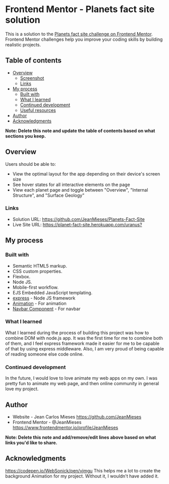 # Frontend Mentor - Planets fact site solution

This is a solution to the [Planets fact site challenge on Frontend Mentor](https://www.frontendmentor.io/challenges/planets-fact-site-gazqN8w_f). Frontend Mentor challenges help you improve your coding skills by building realistic projects.

## Table of contents

-   [Overview](#overview)
    -   [Screenshot](#screenshot)
    -   [Links](#links)
-   [My process](#my-process)
    -   [Built with](#built-with)
    -   [What I learned](#what-i-learned)
    -   [Continued development](#continued-development)
    -   [Useful resources](#useful-resources)
-   [Author](#author)
-   [Acknowledgments](#acknowledgments)

**Note: Delete this note and update the table of contents based on what sections you keep.**

## Overview

Users should be able to:

-   View the optimal layout for the app depending on their device's screen size
-   See hover states for all interactive elements on the page
-   View each planet page and toggle between "Overview", "Internal Structure", and "Surface Geology"

### Links

-   Solution URL: <https://github.com/JeanMieses/Planets-Fact-Site>
-   Live Site URL: <https://planet-fact-site.herokuapp.com/uranus?>

## My process

### Built with

-   Semantic HTML5 markup.
-   CSS custom properties.
-   Flexbox.
-   Node JS.
-   Mobile-first workflow.
-   EJS Embedded JavaScript templating.
-   [express](https://expressjs.com/) - Node JS framework
-   [Animation](https://animejs.com/) - For animation
-   [Navbar Component](https://getbootstrap.com/) - For navbar

### What I learned

  What I learned during the process of building this project was how to combine DOM with node.js app. It was the first time for me to combine both of them, and I feel express framework made it easier for me to be capable of that by using express middleware. Also, I am very proud of being capable of reading someone else code online.

### Continued development
 In the future, I would love to love animate my web apps on my own. I was pretty
 fun to animate my web page, and then online community in general love my project.

## Author

-   Website - Jean Carlos Mieses https://github.com/JeanMieses
-   Frontend Mentor - @JeanMieses https://www.frontendmentor.io/profile/JeanMieses

**Note: Delete this note and add/remove/edit lines above based on what links you'd like to share.**

## Acknowledgments

https://codepen.io/WebSonick/pen/vjmgu This helps me a lot to create the background Animation
for my project. Without it, I wouldn't have added it.
